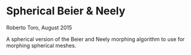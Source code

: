 # Spherical Beier & Neely

Roberto Toro, August 2015

A spherical version of the Beier and Neely morphing algorithm to use for morphing spherical meshes.
